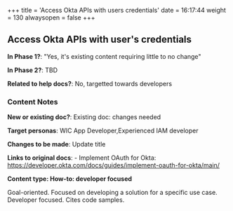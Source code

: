 +++
title = 'Access Okta APIs with users credentials'
date = 16:17:44
weight = 130
alwaysopen = false
+++

## Access Okta APIs with user's credentials

**In Phase 1?**: "Yes, it's existing content requiring little to no change"

**In Phase 2?**: TBD

**Related to help docs?**: No, targetted towards developers



### Content Notes

**New or existing doc?**: Existing doc: changes needed

**Target personas**: WIC App Developer,Experienced IAM developer

**Changes to be made**: Update title

**Links to original docs**: - Implement OAuth for Okta: https://developer.okta.com/docs/guides/implement-oauth-for-okta/main/

**Content type: How-to: developer focused**

Goal-oriented. Focused on developing a solution for a specific use case. Developer focused. Cites code samples.


